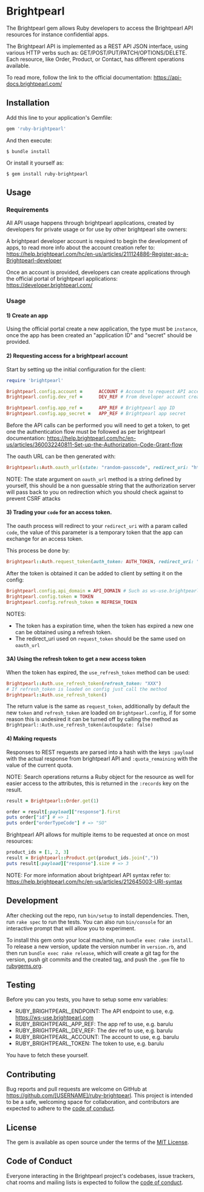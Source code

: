 # Brightpearl

The Brightpearl gem allows Ruby developers to access the Brightpearl API resources for instance confidential apps.

The Brightpearl API is implemented as a REST API JSON interface, using various HTTP verbs such as: GET/POST/PUT/PATCH/OPTIONS/DELETE. Each resource, like Order, Product, or Contact, has different operations available.

To read more, follow the link to the official documentation: https://api-docs.brightpearl.com/
## Installation

Add this line to your application's Gemfile:

```ruby
gem 'ruby-brightpearl'
```

And then execute:

    $ bundle install

Or install it yourself as:

    $ gem install ruby-brightpearl

## Usage

### Requirements

All API usage happens through brightpearl applications, created by developers for private usage or for use by other brightpearl site owners:

A brightpearl developer account is required to begin the development of apps, to read more info about the account creation refer to: https://help.brightpearl.com/hc/en-us/articles/211124886-Register-as-a-Brightpearl-developer

Once an account is provided, developers can create applications through the official portal of brightpearl applications: https://developer.brightpearl.com/

### Usage

#### 1) Create an app

Using the official portal create a new application, the type must be `instance`, once the app has been created an "application ID" and "secret" should be provided.

#### 2) Requesting access for a brightpearl account

Start by setting up the initial configuration for the client:
```ruby
require 'brightpearl'

Brightpearl.config.account =      ACCOUNT # Account to request API access
Brightpearl.config.dev_ref =      DEV_REF # From developer account creation

Brightpearl.config.app_ref =      APP_REF # Brightpearl app ID
Brightpearl.config.app_secret =   APP_REF # Brightpearl app secret
```

Before the API calls can be performed you will need to get a token, to get one the authentication flow must be followed as per brightpearl documentation: https://help.brightpearl.com/hc/en-us/articles/360032240811-Set-up-the-Authorization-Code-Grant-flow

The oauth URL can be then generated with:
```ruby
Brightpearl::Auth.oauth_url(state: "random-passcode", redirect_uri: "https://www.something.io/oauth") # => "https://oauth.brightpearl.com/authorize/testAccount?response_type=code&client_id=testAppName&redirect_uri=https://www.something.io/oauth&state=random-passcode
```
NOTE: The state argument on `oauth_url` method is a string defined by yourself, this should be a non guessable string that the authorization server will pass back to you on redirection which you should check against to prevent CSRF attacks

#### 3) Trading your `code` for an access token.

The oauth process will redirect to your `redirect_uri` with a param called `code`, the value of this parameter is a temporary token that the app can exchange for an access token.

This process be done by:

```ruby
Brightpearl::Auth.request_token(auth_token: AUTH_TOKEN, redirect_uri: "https://www.something.io/oauth") # => { payload: { "access_token" => "XXX", "refresh_token" => "XYZ", "api_domain" => "ws-use.brightpearl.com" } }
```

After the token is obtained it can be added to client by setting it on the config:
```ruby
Brightpearl.config.api_domain = API_DOMAIN # Such as ws-use.brightpearl.com
Brightpearl.config.token = TOKEN
Brightpearl.config.refresh_token = REFRESH_TOKEN
```

NOTES: 
* The token has a expiration time, when the token has expired a new one can be obtained using a refresh token.
* The redirect_uri used on `request_token` should be the same used on `oauth_url`

#### 3A) Using the refresh token to get a new access token

When the token has expired, the `use_refresh_token` method can be used:
```ruby
Brightpearl::Auth.use_refresh_token(refresh_token: "XXX")
# If refresh_token is loaded on config just call the method
Brightpearl::Auth.use_refresh_token()
```

The return value is the same as `request_token`, additionally by default the new `token` and `refresh_token` are loaded on `Brightpearl.config`, if for some reason this is undesired it can be turned off by calling the method as `Brightpearl::Auth.use_refresh_token(autoupdate: false)`

 #### 4) Making requests
Responses to REST requests are parsed into a hash with the keys `:payload` with the actual response from brightpearl API and `:quota_remaining` with the value of the current quota.

NOTE: Search operations returns a Ruby object for the resource as well for easier access to the attributes, this is returned in the `:records` key on the result.

```ruby
result = Brightpearl::Order.get(1)

order = result[:payload]["response"].first
puts order["id"] # => 1
puts order["orderTypeCode"] # => "SO"
```

Brightpearl API allows for multiple items to be requested at once on most resources:
```ruby
product_ids = [1, 2, 3]
result = Brightpearl::Product.get(product_ids.join(","))
puts result[:payload]["response"].size # => 3
```

NOTE: For more information about brightpearl API syntax refer to: https://help.brightpearl.com/hc/en-us/articles/212645003-URI-syntax


## Development

After checking out the repo, run `bin/setup` to install dependencies. Then, run `rake spec` to run the tests. You can also run `bin/console` for an interactive prompt that will allow you to experiment.

To install this gem onto your local machine, run `bundle exec rake install`. To release a new version, update the version number in `version.rb`, and then run `bundle exec rake release`, which will create a git tag for the version, push git commits and the created tag, and push the `.gem` file to [rubygems.org](https://rubygems.org).

## Testing

Before you can you tests, you have to setup some env variables:
* RUBY_BRIGHTPEARL_ENDPOINT: The API endpoint to use, e.g. https://ws-use.brightpearl.com
* RUBY_BRIGHTPEARL_APP_REF: The app ref to use, e.g. barulu
* RUBY_BRIGHTPEARL_DEV_REF: The dev ref to use, e.g. barulu
* RUBY_BRIGHTPEARL_ACCOUNT: The account to use, e.g. barulu
* RUBY_BRIGHTPEARL_TOKEN: The token to use, e.g. barulu

You have to fetch these yourself.


## Contributing

Bug reports and pull requests are welcome on GitHub at https://github.com/[USERNAME]/ruby-brightpearl. This project is intended to be a safe, welcoming space for collaboration, and contributors are expected to adhere to the [code of conduct](https://github.com/[USERNAME]/ruby-brightpearl/blob/master/CODE_OF_CONDUCT.md).

## License

The gem is available as open source under the terms of the [MIT License](https://opensource.org/licenses/MIT).

## Code of Conduct

Everyone interacting in the Brightpearl project's codebases, issue trackers, chat rooms and mailing lists is expected to follow the [code of conduct](https://github.com/[USERNAME]/ruby-brightpearl/blob/master/CODE_OF_CONDUCT.md).
